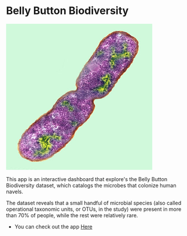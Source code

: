 # Belly Button Biodiversity


<img src="images/bacteria.jpeg"
     alt="Bacteria"
     href= "images/bacteria.jpeg"
     class="center"/>


This app is an  interactive dashboard that explore's the Belly Button Biodiversity dataset, which catalogs the microbes that colonize human navels.

The dataset reveals that a small handful of microbial species (also called operational taxonomic units, or OTUs, in the study) were present in more than 70% of people, while the rest were relatively rare.


- You can check out the app [Here](https://veraroberto.github.io/plotly-challenge/)

